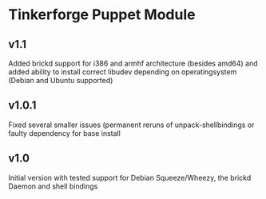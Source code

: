 # Tinkerforge Puppet Module

## v1.1
Added brickd support for i386 and armhf architecture (besides amd64) and added ability to install correct libudev depending on operatingsystem (Debian and Ubuntu supported)

## v1.0.1
Fixed several smaller issues (permanent reruns of unpack-shellbindings or faulty dependency for base install

## v1.0
Initial version with tested support for Debian Squeeze/Wheezy, the brickd Daemon and shell bindings